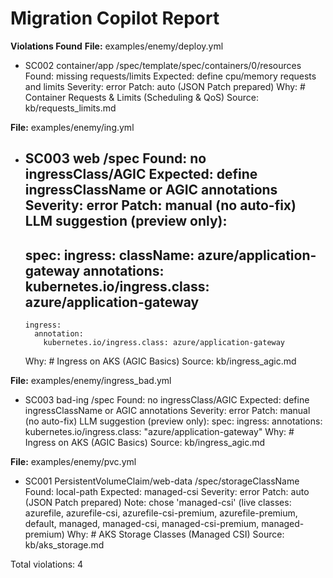 # Migration Copilot Report

**Violations Found**
**File:** examples/enemy/deploy.yml
- SC002 container/app /spec/template/spec/containers/0/resources
  Found: missing requests/limits
  Expected: define cpu/memory requests and limits
  Severity: error
  Patch: auto (JSON Patch prepared)
  Why: # Container Requests & Limits (Scheduling & QoS)
  Source: kb/requests_limits.md

**File:** examples/enemy/ing.yml
- SC003 web /spec
  Found: no ingressClass/AGIC
  Expected: define ingressClassName or AGIC annotations
  Severity: error
  Patch: manual (no auto-fix)
  LLM suggestion (preview only):
    ---
    spec:
      ingress:
        className: azure/application-gateway
      annotations:
        kubernetes.io/ingress.class: azure/application-gateway
    ---
      ingress:
        annotation: 
          kubernetes.io/ingress.class: azure/application-gateway
  Why: # Ingress on AKS (AGIC Basics)
  Source: kb/ingress_agic.md

**File:** examples/enemy/ingress_bad.yml
- SC003 bad-ing /spec
  Found: no ingressClass/AGIC
  Expected: define ingressClassName or AGIC annotations
  Severity: error
  Patch: manual (no auto-fix)
  LLM suggestion (preview only):
    spec:
      ingress:
        annotations:
          kubernetes.io/ingress.class: "azure/application-gateway"
  Why: # Ingress on AKS (AGIC Basics)
  Source: kb/ingress_agic.md

**File:** examples/enemy/pvc.yml
- SC001 PersistentVolumeClaim/web-data /spec/storageClassName
  Found: local-path
  Expected: managed-csi
  Severity: error
  Patch: auto (JSON Patch prepared)
  Note: chose 'managed-csi' (live classes: azurefile, azurefile-csi, azurefile-csi-premium, azurefile-premium, default, managed, managed-csi, managed-csi-premium, managed-premium)
  Why: # AKS Storage Classes (Managed CSI)
  Source: kb/aks_storage.md


Total violations: 4
